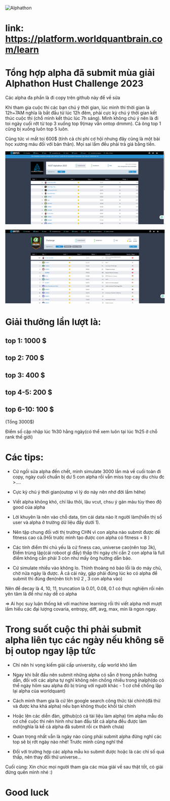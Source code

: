 ![Alphathon](https://www.worldquant.com/wp-content/uploads/2023/03/IQC-Logo-for-Press-Release_1660x1072.png)

# link: https://platform.worldquantbrain.com/learn

# Tổng hợp alpha đã submit mùa giải Alphathon Hust Challenge 2023

Các alpha đa phần là đi copy trên github này để về sửa


Khi tham gia cuộc thi các bạn chú ý thời gian, lúc mình thi thời gian là 12h+7AM nghĩa là bắt đầu từ lúc 12h đêm, phải cực kỳ chú ý thời gian kết thúc cuộc thi (chỗ mình kết thúc lúc 7h sáng). Mình không chú ý nên là đi toi ngày cuối rớt từ top 3 xuống top 9(may vẫn ontop dmmm). Cả ông top 1 cũng bị xuống luôn top 5 luôn. 

Cũng tức vì mất toi 600$ (tính cả chi phí cơ hội nhưng đây cũng là một bài học xương máu đối với bản thân). Mọi sai lầm đều phải trả giá bằng tiền. 


![Đây nhé không lại bảo điêu :)](top.png)

![Lỡ hôm cuối này giải thế giới điểm vẫn tăng](world.png)


# Giải thưởng lần lượt là:

## top 1: 1000 $
## top 2: 700 $
## top 3: 400 $
## top 4-5: 200 $
## top 6-10: 100 $ 

(Tổng 3000$)

Điểm số cập nhập lúc 1h30 hằng ngày(có thể xem luôn tại lúc 1h25 ở chỗ rank thế giới)

# Các tips:

- Cứ ngồi sửa alpha đến chết, mình simulate 3000 lần mà về cuối toàn đi copy, ngày cuối chuẩn bị dư 5 con alpha rồi vẫn miss top cay diu chiu đc >....

- Cực kỳ chú ý thời gian(outop vì lý do này nên nhớ đời lắm hêhe)

- Viết alpha không khó, chỉ lâu thôi, lâu vcut, chsu ý gán màu tùy theo độ good của alpha

- Lời khuyên là nên vào chỗ data, tìm cái data nào ít người làm(hiển thị số user và alpha ở trường dữ liệu đấy dưới 1). 

- Nên tập chung đối với thị trường CHN vì con alpha nào submit được đề fitness cao cả.(Hồi trước mình tạo được con alpha có fitness = 8 )

- Các tính điểm thì chủ yếu là cứ finess cao, universe cao(nên top 3k), Điểm trùng lặp(cái roboot gì đấy) thấp thì ngày chỉ cần 2 con alpha là full điểm không cần phải 3 còn như mấy ông hướng dẫn bảo.

- Cứ simulate nhiều vào không lo. Thỉnh thoảng nó báo lỗi là do máy chủ, chờ nửa ngày là được. À cả cái này, gặp phải đúng lúc ko có alpha để submit thì đúng đen(nên tích trữ 2 , 3 con alpha vào)


Nên để decay là 4, 10, 11, truncation là 0.01, 0.08, 0.1 có thực nghiệm rồi nên yên tâm là để như này dễ có alpha

$\Rightarrow$ Ai học suy luận thống kê với machine learning rồi thì viết alpha mới mượt lắm hiểu các đại lượng covaria, entropy, diff, avg, max, min là ngon ngay.




# Trong suốt cuộc thi phải submit alpha liên tục các ngày nếu không sẽ bị outop ngay lập tức

- Chỉ nên hi vọng kiếm giải cấp university, cấp world khó lắm

- Ngay khi bắt đầu nên submit những alpha có sẵn ở trong phần hướng dẫn, đối với các alpha tự nghĩ không nên chồng nhiều trong inalph(do có thể ngày hôm sau alpha đó bị trùng với người khác - 1 cơ chế chống lặp lại alpha của worldquant) 

- Cách mình tham gia là cứ lên google search công thức tài chính(đã thử và được kha khá alpha) nếu bạn không thuộc khối tài chính

- Hoặc lên các diễn đàn, github(có cả tài liệu làm alpha) tìm alpha mẫu do cơ chế cuộc thi nên hình như ban đầu tất cả alpha đều được làm mới(nghĩa là kể cả alpha đã submit rồi cx thành chưa)

- Quan trọng nhất vẫn là ngày nào cũng phải submit alpha đừng nghĩ các top sẽ bị rớt ngày nào nhé! Trước mình cũng nghĩ thế

- Đối với trường hợp các alpha mẫu ko submit được hoặc là các chỉ số quá thấp, nên thay đổi thử universe...

Cuối cùng:  Xin chúc mọi người tham gia các mùa giải về sau thật tốt, có giải đừng quên mình nhé :)

# Good luck 
